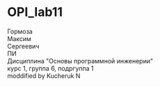 # OPI_lab11
Гормоза <br>
Максим <br>
Сергеевич <br>
ПИ <br>
Дисциплина "Основы программной инженерии" <br>
курс 1, группа 6, подргуппа 1 <br>
moddified by Kucheruk N

